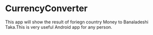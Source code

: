 # CurrencyConverter

This app will show the result of foriegn country Money to Banaladeshi Taka.This is very useful Android app for any person.
